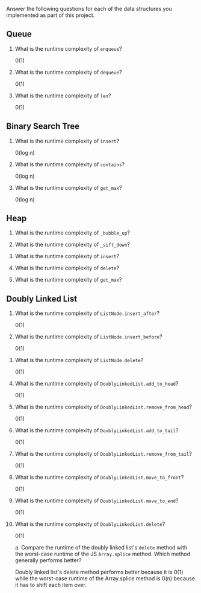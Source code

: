 Answer the following questions for each of the data structures you implemented as part of this project.

## Queue

1. What is the runtime complexity of `enqueue`?

    0(1)

2. What is the runtime complexity of `dequeue`?

    0(1)

3. What is the runtime complexity of `len`?

    0(1)

## Binary Search Tree

1. What is the runtime complexity of `insert`? 

    0(log n)

2. What is the runtime complexity of `contains`?

    0(log n)

3. What is the runtime complexity of `get_max`?

    0(log n)

## Heap

1. What is the runtime complexity of `_bubble_up`?

2. What is the runtime complexity of `_sift_down`?

3. What is the runtime complexity of `insert`?

4. What is the runtime complexity of `delete`?

5. What is the runtime complexity of `get_max`?

## Doubly Linked List

1. What is the runtime complexity of `ListNode.insert_after`?

    0(1)

2. What is the runtime complexity of `ListNode.insert_before`?

    0(1)

3. What is the runtime complexity of `ListNode.delete`?

    0(1)

4. What is the runtime complexity of `DoublyLinkedList.add_to_head`?

    0(1)

5. What is the runtime complexity of `DoublyLinkedList.remove_from_head`?

    0(1)

6. What is the runtime complexity of `DoublyLinkedList.add_to_tail`?

    0(1)

7. What is the runtime complexity of `DoublyLinkedList.remove_from_tail`?

    0(1)

8. What is the runtime complexity of `DoublyLinkedList.move_to_front`?

    0(1)

9. What is the runtime complexity of `DoublyLinkedList.move_to_end`?

    0(1)

10. What is the runtime complexity of `DoublyLinkedList.delete`?

    0(1)

    a. Compare the runtime of the doubly linked list's `delete` method with the worst-case runtime of the JS `Array.splice` method. Which method generally performs better?

    Doubly linked list's delete method performs better because it is 0(1) while the worst-case runtime of the Array.splice method is 0(n) because it has to shift each item over.

